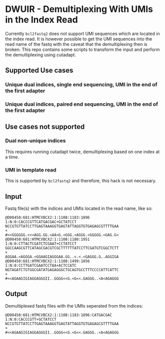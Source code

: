 # DWUIR - Demultiplexing With UMIs in the Index Read
Currently `bcl2fastq2` does not support UMI sequences which are located in the index read.
It is however possible to get the UMI sequences into the read name of the fastq with the caveat that the demultiplexing
then is broken.
This repo contains some scripts to transform the input and perform the demultiplexing using cutadapt.

## Supported Use cases
### Unique dual indices, single end sequencing, UMI in the end of the first adapter
### Unique dual indices, paired end sequencing, UMI in the end of the first adapter

## Use cases not supported
### Dual non-unique indices
This requires running cutadapt twice, demultiplexing based on one index at a time.

### UMI in template read
This is supported by `bcl2fastq2` and therefore, this hack is not necessary.

## Input
Fastq file(s) with the indices and UMIs located in the read name, like so:
```
@D00450:681:HTMCVBCX2:1:1108:1183:1896 1:N:0:CACCCGTTCATGACGAC+GCTATCCT
NCCGTGTTATCCTTGAGTAAAGGTGAGTATTAGGTGTGAGAGCGTTTTGAA
+
#<<GGGGGG.<<<AGG.GG.<AA<G.<GGG.<AGGG.<GGGGG.<GAG.G<
@D00450:681:HTMCVBCX2:1:1108:1180:1951 1:N:0:CTTACTCGATCTCGAAT+CCTATCCT
GGCCAAGCGTTCATAGCGACGTCGCTTTTTTATCCTTCGATGTCGGCTCTT
+
AGGAA.<AGGGA.<GGAAGIAGGGAA.GG..<.<.<GAGGG.G..AGGIGA
@D00450:681:HTMCVBCX2:1:1108:1499:1856 1:N:0:CCTTGATCGAATCCTAA+ACTCCATC
NGTAGATCTGTGGCGATATGAGAGGGCTGCAGTGCCTTTCCCCATTCATTC
+
#<<AGAAGIGIAGGAGGGII..GGGG<<G.<G<<.GAGGG..<A<AGAGGG
```

## Output
Demultiplexed fastq files with the UMIs seperated from the indices:
```
@D00450:681:HTMCVBCX2:1:1108:1183:1896:CATGACGAC 1:N:0:CACCCGTT+GCTATCCT
NCCGTGTTATCCTTGAGTAAAGGTGAGTATTAGGTGTGAGAGCGTTTTGAA
+
#<<AGAAGIGIAGGAGGGII..GGGG<<G.<G<<.GAGGG..<A<AGAGGG
```

